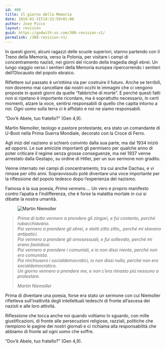 ```yaml
---
id: 408
title: Il giorno della Memoria
date: 2019-01-31T14:23:59+01:00
author: Jose Picco
layout: revision
guid: https://godwith-us.com/308-revision-v1/
permalink: /308-revision-v1/
---
```

In questi giorni, alcuni ragazzi delle scuole superiori, stanno partendo con il Treno della Memoria, verso la Polonia, per visitare i campi di concentramento nazisti, nei giorni del ricordo della tragedia degli ebrei. Un lungo viaggio verso i sentieri della Memoria europea ripercorrendo i sentieri dell’Olocausto del popolo ebraico.

Riflettere sul passato è un’ottima via per costruire il futuro. Anche se terribili, non dovremo mai cancellare dai nostri occhi le immagini che ci vengono proposte in questi giorni da quelle “fabbriche di morte”. E perché questi fatti non si ripetano è importante ricordare, ma è soprattutto necessario, in certi momenti, alzare la voce, sentirsi responsabili di quello che capita intorno a noi. Ogni uomo sulla terra ci è affidato e noi ne siamo responsabili. 

“Dov’è Abele, tuo fratello?” (Gen 4,9).

Martin Niemoller, teologo e pastore protestante, era stato un comandante di U-Boot nella Prima Guerra Mondiale, decorato con la Croce di Ferro.

Agli inizi del nazismo si schierò convinto dalla sua parte, ma dal 1934 iniziò ad opporsi. Le sue amicizie importanti gli permisero per qualche anno di poter criticare il regime senza grosse conseguenze, ma nel 1937 venne arrestato dalla Gestapo, su ordine di Hitler, per un suo sermone non gradito.

Venne internato nei campi di concentramento, tra cui anche Dachau, e vi rimase per otto anni. Sopravvissuto potè diventare una voce importante per la riflessione del popolo tedesco dopo l’esperienza del nazismo.

Famosa è la sua poesia, _Prima vennero…_. Un vero e proprio manifesto contro l’apatia e l’indifferenza, che è forse la malattia mortale in cui si dibatte la nostra umanità.

<figure class="wp-block-image">

<img src="https://godwith-us.com/wp-content/uploads/2019/01/Martin-Niemoller-1.jpg" alt="Martin Niemoller" class="wp-image-315" srcset="https://incercadidio.com/wp-content/uploads/2019/01/Martin-Niemoller-1.jpg 619w, https://incercadidio.com/wp-content/uploads/2019/01/Martin-Niemoller-1-300x182.jpg 300w, https://incercadidio.com/wp-content/uploads/2019/01/Martin-Niemoller-1-330x200.jpg 330w" sizes="(max-width: 619px) 100vw, 619px" /> </figure> 



<blockquote style="text-align:left" class="wp-block-quote">
  <p>
    <em>Prima di tutto vennero a prendere gli zingari, e fui contento, perché rubacchiavano.</em><br /> <em>Poi vennero a prendere gli ebrei, e stetti zitto zitto,, perché mi stavano antipatici.</em><br /> <em>Poi vennero a prendere gli omosessuali, e fui sollevato, perché mi erano fastidiosi.</em><br /> <em>Poi vennero a prendere i comunisti, e io non dissi niente, perché non ero comunista.</em><br /> <em>Poi rinchiusero i socialdemocratici, io non dissi nulla, perché non ero socialdemocratico.</em><br /> <em>Un giorno vennero a prendere me, e non c’era rimasto più nessuno a protestare.</em>
  </p>
  
  <cite>Martin Niemoller</cite>
</blockquote>



Prima di diventare una poesia, forse era stato un sermone con cui Niemoller rifletteva sull&#8217;inattività degli intellettuali tedeschi di fronte all&#8217;ascesa dei nazisti e alle loro attività.

Riflessione che tocca anche noi quando voltiamo lo sguardo, con mille giustificazioni, di fronte alle persecuzioni religiose, razziali, politiche che riempiono le pagine dei nostri giornali e ci richiama alla responsabilità che abbiamo di fronte ad ogni uomo che soffre. 

“Dov’è Abele, tuo fratello?” (Gen 4,9).